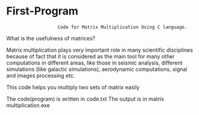 # First-Program
                       Code for Matrix Multiplication Using C language.

  What is the usefulness of matrices? 
  
  
  
  
  Matrix multiplication plays very important role in many scientific disciplines because of fact that it is considered as the main tool for many other computations in different areas, like those in seismic analysis, different simulations (like galactic simulations), aerodynamic computations, signal and images processing etc.

This code helps you multiply two sets of matrix easily 

The code(program) is written in code.txt 
The output is in matrix multiplication.exe
